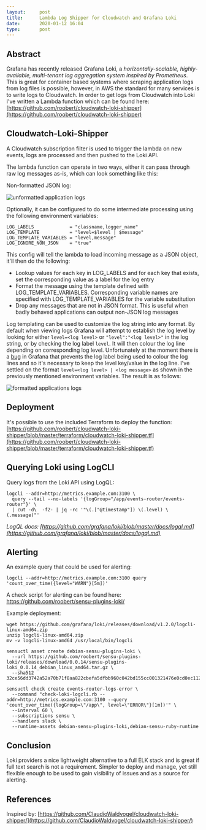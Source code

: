 ```yaml
---
layout:     post
title:      Lambda Log Shipper for Cloudwatch and Grafana Loki
date:       2020-01-12 16:04
type:       post
---
```


## Abstract

Grafana has recently released Grafana Loki, a _horizontally-scalable, highly-available, multi-tenant log aggregation system inspired by Prometheus_. This is great for container based systems where scraping application logs from log files is possible, however, in AWS the standard for many services is to write logs to Cloudwatch. In order to get logs from Cloudwatch into Loki I've written a Lambda function which can be found here: [https://github.com/roobert/cloudwatch-loki-shipper](https://github.com/roobert/cloudwatch-loki-shipper)

## Cloudwatch-Loki-Shipper

A Cloudwatch subscription filter is used to trigger the lambda on new events, logs are processed and then pushed to the Loki API.

The lambda function can operate in two ways, either it can pass through raw log messages as-is, which can look something like this:

Non-formatted JSON log:
<p><img src="https://raw.githubusercontent.com/roobert/roobert.github.io/master/images/loki01.png" alt="unformatted application logs" /></p>

Optionally, it can be configured to do some intermediate processing using the following environment variables:
```
LOG_LABELS             = "classname,logger_name"
LOG_TEMPLATE           = "level=$level | $message"
LOG_TEMPLATE_VARIABLES = "level,message"
LOG_IGNORE_NON_JSON    = "true"
```

This config will tell the lambda to load incoming message as a JSON object, it'll then do the following:

* Lookup values for each key in LOG_LABELS and for each key that exists, set the corresponding value as a label for the log entry
* Format the message using the template defined with LOG_TEMPLATE_VARIABLES. Corresponding variable names are specified with LOG_TEMPLATE_VARIABLES for the variable substitution
* Drop any messages that are not in JSON format. This is useful when badly behaved applications can output non-JSON log messages

Log templating can be used to customize the log string into any format. By default when viewing logs Grafana will attempt to establish the log level by looking for either `level=<log level>` or `"level":"<log level>"` in the log string, or by checking the log label `level`. It will then colour the log line depending on corresponding log level. Unfortunately at the moment there is a [bug](https://github.com/grafana/grafana/issues/21112) in Grafana that prevents the log label being used to colour the log lines and so it's necessary to keep the level key/value in the log line. I've settled on the format `level=<log level> | <log message>` as shown in the previously mentioned environment variables. The result is as follows:
<p><img src="https://raw.githubusercontent.com/roobert/roobert.github.io/master/images/loki02.png" alt="formatted applications logs" /></p>

## Deployment

It's possible to use the included Terraform to deploy the function: [https://github.com/roobert/cloudwatch-loki-shipper/blob/master/terraform/cloudwatch-loki-shipper.tf](https://github.com/roobert/cloudwatch-loki-shipper/blob/master/terraform/cloudwatch-loki-shipper.tf)

## Querying Loki using LogCLI

Query logs from the Loki API using LogQL:
```
logcli --addr=http://metrics.example.com:3100 \
  query --tail --no-labels '{logGroup="/app/events-router/events-router"}' \
  | cut -d\  -f2- | jq -rc '"\(.["@timestamp"]) \(.level) \(.message)"'
```

  _LogQL docs: [https://github.com/grafana/loki/blob/master/docs/logql.md](https://github.com/grafana/loki/blob/master/docs/logql.md)_

## Alerting

An example query that could be used for alerting:
```
logcli --addr=http://metrics.example.com:3100 query 'count_over_time({level="WARN"}[5m])'
```

A check script for alerting can be found here: https://github.com/roobert/sensu-plugins-loki/

Example deployment:
```
wget https://github.com/grafana/loki/releases/download/v1.2.0/logcli-linux-amd64.zip
unzip logcli-linux-amd64.zip
mv -v logcli-linux-amd64 /usr/local/bin/logcli

sensuctl asset create debian-sensu-plugins-loki \
  --url https://github.com/roobert/sensu-plugins-loki/releases/download/0.0.14/sensu-plugins-loki_0.0.14_debian_linux_amd64.tar.gz \
  --sha512 32ce56dd3742a52a70b71f8aa822cbefa5dfbb960c042bd155cc001321476e0cd0ec112420ec1638d66e7c8c5b5f3ff7cd2cb1219afaedcdfac2874f12016965

sensuctl check create events-router-logs-error \
  --command "check-loki-logcli.rb --addr=http://metrics.example.com:3100 --query 'count_over_time({logGroup=\"/app\", level=\"ERROR\"}[1m])'" \
  --interval 60 \
  --subscriptions sensu \
  --handlers slack \
  --runtime-assets debian-sensu-plugins-loki,debian-sensu-ruby-runtime
```

## Conclusion

Loki providers a nice lightweight alternative to a full ELK stack and is great if full text search is not a requirement. Simpler to deploy and manage, yet still flexible enough to be used to gain visibility of issues and as a source for alerting.

## References

Inspired by: [https://github.com/ClaudioWaldvogel/cloudwatch-loki-shipper/](https://github.com/ClaudioWaldvogel/cloudwatch-loki-shipper/)
